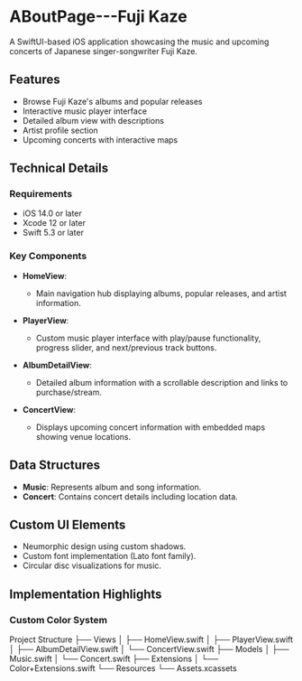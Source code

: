 # ABoutPage---Fuji Kaze

A SwiftUI-based iOS application showcasing the music and upcoming concerts of Japanese singer-songwriter Fuji Kaze.

## Features

- Browse Fuji Kaze's albums and popular releases
- Interactive music player interface
- Detailed album view with descriptions
- Artist profile section
- Upcoming concerts with interactive maps

## Technical Details

### Requirements

- iOS 14.0 or later
- Xcode 12 or later
- Swift 5.3 or later

### Key Components

- **HomeView**: 
  - Main navigation hub displaying albums, popular releases, and artist information.

- **PlayerView**: 
  - Custom music player interface with play/pause functionality, progress slider, and next/previous track buttons.

- **AlbumDetailView**: 
  - Detailed album information with a scrollable description and links to purchase/stream.

- **ConcertView**: 
  - Displays upcoming concert information with embedded maps showing venue locations.

## Data Structures

- **Music**: Represents album and song information.
- **Concert**: Contains concert details including location data.

## Custom UI Elements

- Neumorphic design using custom shadows.
- Custom font implementation (Lato font family).
- Circular disc visualizations for music.

## Implementation Highlights

### Custom Color System



Project Structure
├── Views
│   ├── HomeView.swift
│   ├── PlayerView.swift
│   ├── AlbumDetailView.swift
│   └── ConcertView.swift
├── Models
│   ├── Music.swift
│   └── Concert.swift
├── Extensions
│   └── Color+Extensions.swift
└── Resources
    └── Assets.xcassets
